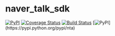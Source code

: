 # naver_talk_sdk
[![PyPI](https://img.shields.io/pypi/v/nta.svg?v=1&maxAge=3601)](https://pypi.python.org/pypi/nta)
[![Coverage Status](https://coveralls.io/repos/github/HwangWonYo/naver_talk_sdk/badge.svg?branch=master)](https://coveralls.io/github/HwangWonYo/naver_talk_sdk?branch=master)
[![Build Status](https://travis-ci.org/HwangWonYo/naver_talk_sdk.svg?branch=master)](https://travis-ci.org/HwangWonYo/naver_talk_sdk)
[![PyPI](https://img.shields.io/pypi/l/nta.svg?v=1&maxAge=2592000?)](https://pypi.python.org/pypi/nta)

